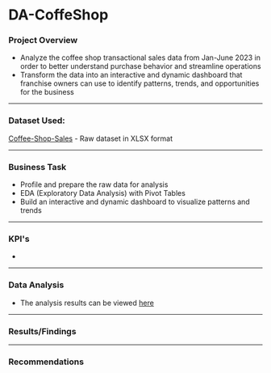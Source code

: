 # DA-CoffeShop

### Project Overview
* Analyze the coffee shop transactional sales data from Jan-June 2023 in order to better understand purchase behavior and streamline operations
* Transform the data into an interactive and dynamic dashboard that franchise owners can use to identify patterns, trends, and opportunities for the business

---

### Dataset Used:
[Coffee-Shop-Sales](Data-Source/Coffee-Shop-Sales.xlsx) - Raw dataset in XLSX format

---

### Business Task
* Profile and prepare the raw data for analysis
* EDA (Exploratory Data Analysis) with Pivot Tables
* Build an interactive and dynamic dashboard to visualize patterns and trends

---

### KPI's
* 

---

### Data Analysis
* The analysis results can be viewed [here](Results.md)

---

### Results/Findings


---

### Recommendations
 
